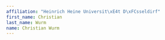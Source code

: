 ```yaml
---
affiliation: "Heinrich Heine Universit\xE4t D\xFCsseldirf"
first_name: Christian
last_name: Wurm
name: Christian Wurm
---
```

